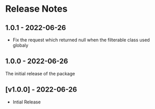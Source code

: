 # Release Notes

## 1.0.1 - 2022-06-26

- Fix the request which returned null when the filterable class used globaly

## 1.0.0 - 2022-06-26

The initial release of the package

## [v1.0.0] - 2022-06-26

- Intial Release
